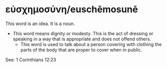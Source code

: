 # εὐσχημοσύνη/euschēmosunē
This word is an idea. It is a noun.
* This word means dignity or modesty. This is the act of dressing or speaking in a way that is appropriate and does not offend others.
    * This word is used to talk about a person covering with clothing the parts of the body that are proper to cover when in public.

See: 1 Corinthians 12:23
